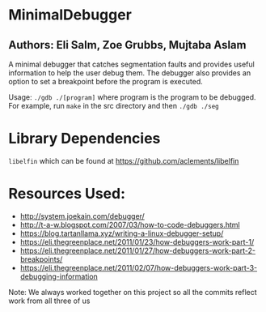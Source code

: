 # MinimalDebugger
## Authors: Eli Salm, Zoe Grubbs, Mujtaba Aslam

A minimal debugger that catches segmentation faults and provides useful information to help the user debug them. The debugger also provides an option to set a breakpoint before the program is executed.  

Usage:
`./gdb ./[program]` where program is the program to be debugged. For example, run `make` in the src directory and then `./gdb ./seg`

# Library Dependencies
`libelfin` which can be found at https://github.com/aclements/libelfin

# Resources Used:
* http://system.joekain.com/debugger/
* http://t-a-w.blogspot.com/2007/03/how-to-code-debuggers.html
* https://blog.tartanllama.xyz/writing-a-linux-debugger-setup/
* https://eli.thegreenplace.net/2011/01/23/how-debuggers-work-part-1/
* https://eli.thegreenplace.net/2011/01/27/how-debuggers-work-part-2-breakpoints/
* https://eli.thegreenplace.net/2011/02/07/how-debuggers-work-part-3-debugging-information

Note: We always worked together on this project so all the commits reflect
work from all three of us
